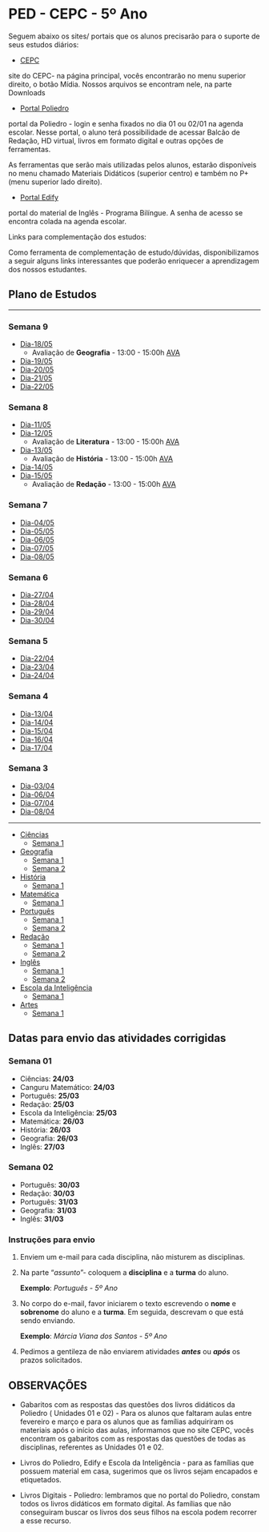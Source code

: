# PED - CEPC - 5º Ano

Seguem abaixo os sites/ portais que os alunos precisarão para o suporte de seus estudos diários:

* [CEPC](http://www.cepc.com.br)

site do CEPC- na página principal, vocês encontrarão no menu superior direito, o botão Mídia. Nossos arquivos se encontram nele, na parte Downloads

* [Portal Poliedro](http://www.portal.p4ed.com)

portal da Poliedro - login e senha fixados no dia 01 ou 02/01 na agenda escolar. Nesse portal, o aluno terá possibilidade de acessar Balcão de Redação, HD virtual, livros em formato digital e outras opções de ferramentas.

As ferramentas que serão mais utilizadas pelos alunos, estarão disponíveis no menu chamado Materiais Didáticos (superior centro) e também no P+ (menu superior lado direito).

* [Portal Edify](https://portal.edifyeducation.com.br/home)

portal do material de Inglês - Programa Bilíngue. A senha de acesso se encontra colada na agenda escolar.

Links para complementação dos estudos:

Como ferramenta de complementação de estudo/dúvidas, disponibilizamos a seguir alguns links interessantes que poderão enriquecer a aprendizagem dos nossos estudantes.

## Plano de Estudos

---
### Semana 9
* [Dia-18/05](dia_20200518.md)
  * Avaliação de **Geografia** - 13:00 - 15:00h [AVA]
* [Dia-19/05](dia_20200519.md)
* [Dia-20/05](dia_20200520.md)
* [Dia-21/05](dia_20200521.md)
* [Dia-22/05](dia_20200522.md)

### Semana 8
* [Dia-11/05](dia_20200511.md)
* [Dia-12/05](dia_20200512.md)
  * Avaliação de **Literatura** - 13:00 - 15:00h [AVA]
* [Dia-13/05](dia_20200513.md)
  * Avaliação de **História** - 13:00 - 15:00h [AVA]
* [Dia-14/05](dia_20200514.md)
* [Dia-15/05](dia_20200515.md)
  * Avaliação de **Redação** - 13:00 - 15:00h [AVA]

### Semana 7
* [Dia-04/05](dia_20200504.md)
* [Dia-05/05](dia_20200505.md)
* [Dia-06/05](dia_20200506.md)
* [Dia-07/05](dia_20200507.md)
* [Dia-08/05](dia_20200508.md)

### Semana 6
* [Dia-27/04](dia_20200427.md)
* [Dia-28/04](dia_20200428.md)
* [Dia-29/04](dia_20200429.md)
* [Dia-30/04](dia_20200430.md)

### Semana 5
*  [Dia-22/04](dia_20200422.md)
*  [Dia-23/04](dia_20200423.md)
*  [Dia-24/04](dia_20200424.md)

### Semana 4
*  [Dia-13/04](dia_20200413.md)
*  [Dia-14/04](dia_20200414.md)
*  [Dia-15/04](dia_20200415.md)
*  [Dia-16/04](dia_20200416.md)
*  [Dia-17/04](dia_20200417.md)

### Semana 3
*  [Dia-03/04](dia_20200403.md)
*  [Dia-06/04](dia_20200406.md)
*  [Dia-07/04](dia_20200407.md)
*  [Dia-08/04](dia_20200408.md)

---
* [Ciências](ciencias/index.md)
  * [Semana 1](ciencias/semana1.md)
* [Geografia](geografia/index.md)
  * [Semana 1](geografia/semana1.md)
  * [Semana 2](geografia/semana2.md)
* [História](historia/index.md)
  * [Semana 1](historia/semana1.md)
* [Matemática](matematica/index.md)
  * [Semana 1](matematica/semana1.md)
* [Português](portugues/index.md)
  * [Semana 1](portugues/semana1.md)
  * [Semana 2](portugues/semana2.md)
* [Redação](redacao/index.md)
  * [Semana 1](redacao/semana1.md)
  * [Semana 2](redacao/semana2.md)
* [Inglês](ingles/index.md)
  * [Semana 1](ingles/semana1.md)
  * [Semana 2](ingles/semana2.md)
* [Escola da Inteligência](escola_inteligencia/index.md)
  * [Semana 1](escola_inteligencia/semana1.md)
* [Artes](artes/index.md)
  * [Semana 1](artes/semana1.md)

## Datas para envio das atividades corrigidas

### Semana 01

* Ciências: **24/03**
* Canguru Matemático: **24/03**
* Português: **25/03**
* Redação: **25/03**
* Escola da Inteligência: **25/03**
* Matemática: **26/03**
* História: **26/03**
* Geografia: **26/03**
* Inglês: **27/03**

### Semana 02

* Português: **30/03**
* Redação: **30/03**
* Português: **31/03**
* Geografia: **31/03**
* Inglês: **31/03**

### Instruções para envio

1. Enviem um e-mail para cada disciplina, não misturem as disciplinas.

2. Na parte “*assunto*”- coloquem a **disciplina** e a **turma** do aluno.

    **Exemplo**: *Português - 5º Ano*

3. No corpo do e-mail, favor iniciarem o texto escrevendo o **nome** e **sobrenome** do aluno e a **turma**. Em seguida, descrevam o que está sendo enviando.

    **Exemplo**: *Márcia Viana dos Santos - 5º Ano*

4. Pedimos a gentileza de não enviarem atividades _**antes**_ ou **_após_** os prazos solicitados.

## OBSERVAÇÕES

* Gabaritos com as respostas das questões dos livros didáticos da Poliedro ( Unidades 01 e 02) -  Para os alunos que faltaram aulas entre fevereiro e março e para os alunos que as famílias adquiriram os materiais após o início das aulas, informamos que no site CEPC, vocês encontram os gabaritos com as respostas das questões de todas as disciplinas, referentes as Unidades 01 e 02.

* Livros do Poliedro, Edify e Escola da Inteligência - para as famílias que possuem material em casa, sugerimos que os livros sejam encapados e etiquetados.

* Livros Digitais - Poliedro: lembramos que no portal do Poliedro, constam todos os livros didáticos em formato digital. As famílias que não conseguiram buscar os livros dos seus filhos na escola podem recorrer a esse recurso.



[AVA]:  https://poliedro-ava.azurewebsites.net
